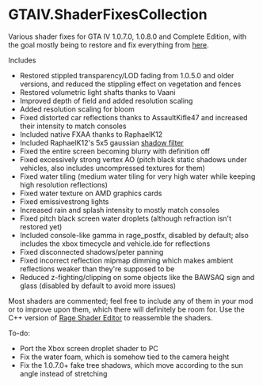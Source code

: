 # GTAIV.ShaderFixesCollection
Various shader fixes for GTA IV 1.0.7.0, 1.0.8.0 and Complete Edition, with the goal mostly being to restore and fix everything from [here](https://libertycity-ru.translate.goog/gta-4/articles/4346-gta-iv-complete-edition-xbox-protiv-pc.html?_x_tr_sl=ru&amp;_x_tr_tl=en&amp;_x_tr_hl=pt-BR).

Includes
- Restored stippled transparency/LOD fading from 1.0.5.0 and older versions, and reduced the stippling effect on vegetation and fences
- Restored volumetric light shafts thanks to Vaani
- Improved depth of field and added resolution scaling
- Added resolution scaling for bloom
- Fixed distorted car reflections thanks to AssaultKifle47 and increased their intensity to match consoles
- Included native FXAA thanks to RaphaelK12
- Included RaphaelK12's 5x5 gaussian [shadow filter](https://github.com/RaphaelK12/GTA4-Improved-Soft-Shadows)
- Fixed the entire screen becoming blurry with definition off
- Fixed excessively strong vertex AO (pitch black static shadows under vehicles, also includes uncompressed textures for them)
- Fixed water tiling (medium water tiling for very high water while keeping high resolution reflections)
- Fixed water texture on AMD graphics cards
- Fixed emissivestrong lights
- Increased rain and splash intensity to mostly match consoles
- Fixed pitch black screen water droplets (although refraction isn't restored yet)
- Included console-like gamma in rage_postfx, disabled by default; also includes the xbox timecycle and vehicle.ide for reflections
- Fixed disconnected shadows/peter panning
- Fixed incorrect reflection mipmap dimming which makes ambient reflections weaker than they're supposed to be
- Reduced z-fighting/clipping on some objects like the BAWSAQ sign and glass (disabled by default to avoid more issues)

Most shaders are commented; feel free to include any of them in your mod or to improve upon them, which there will definitely be room for.
Use the C++ version of [Rage Shader Editor](https://gtaforums.com/topic/984675-rage-shader-editor/) to reassemble the shaders.

To-do:
- Port the Xbox screen droplet shader to PC
- Fix the water foam, which is somehow tied to the camera height
- Fix the 1.0.7.0+ fake tree shadows, which move according to the sun angle instead of stretching
